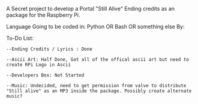 A Secret project to develop a Portal "Still Alive" Ending credits as an package for the Raspberry Pi.

Language Going to be coded in: Python OR Bash OR something else
By: <Subject Names Here>



To-Do List:

	--Ending Credits / Lyrics : Done
	
	--Ascii Art: Half Done, Got all of the offical ascii art but need to create RPi Logo in Ascii
	
	--Developers Box: Not Started
	
	--Music: Undecided, need to get permission from valve to distribute "Still alive" as an MP3 inside the package. Possibly create alternate music?
